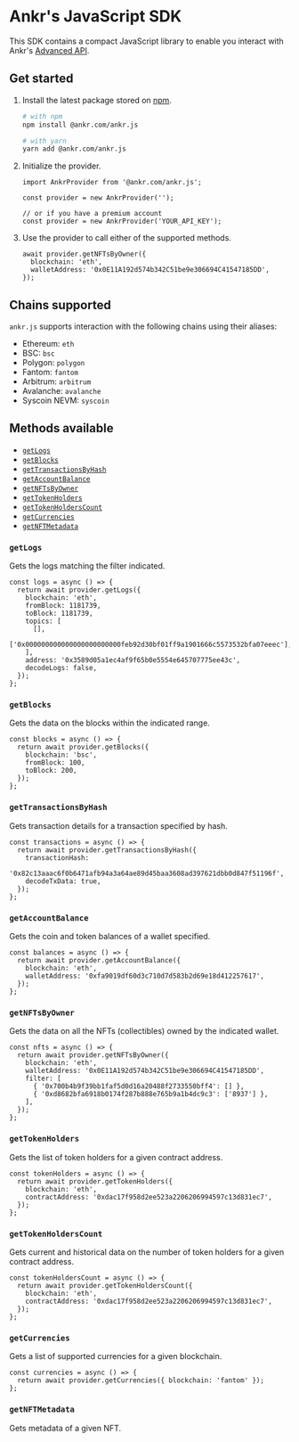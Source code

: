 # Ankr's JavaScript SDK

This SDK contains a compact JavaScript library to enable you interact with Ankr's [Advanced API](/build-blockchain/products/v2/advanced-apis).

## Get started

1. Install the latest package stored on [npm](/build-blockchain/products/v2/advanced-apis/).

    ```sh
    # with npm
    npm install @ankr.com/ankr.js

    # with yarn
    yarn add @ankr.com/ankr.js
    ```

2. Initialize the provider.

    ```
    import AnkrProvider from '@ankr.com/ankr.js';
    
    const provider = new AnkrProvider('');
    
    // or if you have a premium account
    const provider = new AnkrProvider('YOUR_API_KEY');
    ```

3. Use the provider to call either of the supported methods.

    ```
    await provider.getNFTsByOwner({
      blockchain: 'eth',
      walletAddress: '0x0E11A192d574b342C51be9e306694C41547185DD',
    });
    ```

## Chains supported

`ankr.js` supports interaction with the following chains using their aliases:

  * Ethereum: `eth`
  * BSC: `bsc`
  * Polygon: `polygon`
  * Fantom: `fantom`
  * Arbitrum: `arbitrum`
  * Avalanche: `avalanche`
  * Syscoin NEVM: `syscoin`

## Methods available

  * [`getLogs`](/build-blockchain/products/advanced-apis/javascript-sdk/#getlogs)
  * [`getBlocks`](/build-blockchain/products/advanced-apis/javascript-sdk/#getblocks)
  * [`getTransactionsByHash`](/build-blockchain/products/advanced-apis/javascript-sdk/#gettransactionsbyhash)
  * [`getAccountBalance`](/build-blockchain/products/advanced-apis/javascript-sdk/#getaccountbalance)
  * [`getNFTsByOwner`](/build-blockchain/products/advanced-apis/javascript-sdk/#getnftsbyowner)
  * [`getTokenHolders`](/build-blockchain/products/advanced-apis/javascript-sdk/#gettokenholders)
  * [`getTokenHoldersCount`](/build-blockchain/products/advanced-apis/javascript-sdk/#gettokenholderscount)
  * [`getCurrencies`](/build-blockchain/products/advanced-apis/javascript-sdk/#getcurrencies)
  * [`getNFTMetadata`](/build-blockchain/products/advanced-apis/javascript-sdk/#getnftmetadata)

### `getLogs`

Gets the logs matching the filter indicated.

```
const logs = async () => {
  return await provider.getLogs({
    blockchain: 'eth',
    fromBlock: 1181739,
    toBlock: 1181739,
    topics: [
      [],
      ['0x000000000000000000000000feb92d30bf01ff9a1901666c5573532bfa07eeec'],
    ],
    address: '0x3589d05a1ec4af9f65b0e5554e645707775ee43c',
    decodeLogs: false,
  });
};
```

### `getBlocks`

Gets the data on the blocks within the indicated range.

```
const blocks = async () => {
  return await provider.getBlocks({
    blockchain: 'bsc',
    fromBlock: 100,
    toBlock: 200,
  });
};
```

### `getTransactionsByHash`

Gets transaction details for a transaction specified by hash.

```
const transactions = async () => {
  return await provider.getTransactionsByHash({
    transactionHash:
      '0x82c13aaac6f0b6471afb94a3a64ae89d45baa3608ad397621dbb0d847f51196f',
    decodeTxData: true,
  });
};
```

### `getAccountBalance`

Gets the coin and token balances of a wallet specified.

```
const balances = async () => {
  return await provider.getAccountBalance({
    blockchain: 'eth',
    walletAddress: '0xfa9019df60d3c710d7d583b2d69e18d412257617',
  });
};
```

### `getNFTsByOwner`

Gets the data on all the NFTs (collectibles) owned by the indicated wallet.

```
const nfts = async () => {
  return await provider.getNFTsByOwner({
    blockchain: 'eth',
    walletAddress: '0x0E11A192d574b342C51be9e306694C41547185DD',
    filter: [
      { '0x700b4b9f39bb1faf5d0d16a20488f2733550bff4': [] },
      { '0xd8682bfa6918b0174f287b888e765b9a1b4dc9c3': ['8937'] },
    ],
  });
};
```

### `getTokenHolders`

Gets the list of token holders for a given contract address.

```
const tokenHolders = async () => {
  return await provider.getTokenHolders({
    blockchain: 'eth',
    contractAddress: '0xdac17f958d2ee523a2206206994597c13d831ec7',
  });
};
```

### `getTokenHoldersCount`

Gets current and historical data on the number of token holders for a given contract address.

```
const tokenHoldersCount = async () => {
  return await provider.getTokenHoldersCount({
    blockchain: 'eth',
    contractAddress: '0xdac17f958d2ee523a2206206994597c13d831ec7',
  });
};
```

### `getCurrencies`

Gets a list of supported currencies for a given blockchain.

```
const currencies = async () => {
  return await provider.getCurrencies({ blockchain: 'fantom' });
};
```

### `getNFTMetadata`

Gets metadata of a given NFT.

```

```

